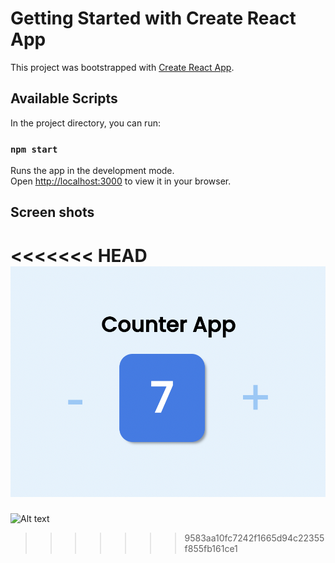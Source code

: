 # Getting Started with Create React App

This project was bootstrapped with [Create React App](https://github.com/facebook/create-react-app).

## Available Scripts

In the project directory, you can run:

### `npm start`

Runs the app in the development mode.\
Open [http://localhost:3000](http://localhost:3000) to view it in your browser.

## Screen shots

<<<<<<< HEAD
![Alt text](src/img/screen.png?raw=true)
=======
![Alt text](/screen.png?raw=true)
>>>>>>> 9583aa10fc7242f1665d94c22355f855fb161ce1
